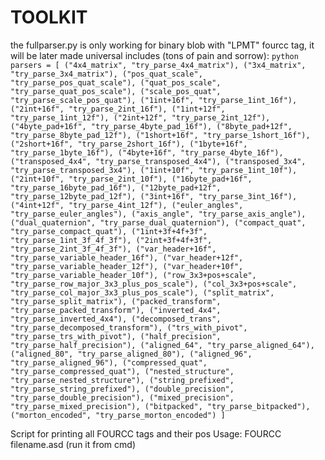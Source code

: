 # TOOLKIT

the fullparser.py is only working for binary blob with "LPMT" fourcc tag, it will be later made universal
includes (tons of pain and sorrow):
```python parsers = [ ("4x4_matrix", "try_parse_4x4_matrix"), ("3x4_matrix", "try_parse_3x4_matrix"), ("pos_quat_scale", "try_parse_pos_quat_scale"), ("quat_pos_scale", "try_parse_quat_pos_scale"), ("scale_pos_quat", "try_parse_scale_pos_quat"), ("1int+16f", "try_parse_1int_16f"), ("2int+16f", "try_parse_2int_16f"), ("1int+12f", "try_parse_1int_12f"), ("2int+12f", "try_parse_2int_12f"), ("4byte_pad+16f", "try_parse_4byte_pad_16f"), ("8byte_pad+12f", "try_parse_8byte_pad_12f"), ("1short+16f", "try_parse_1short_16f"), ("2short+16f", "try_parse_2short_16f"), ("1byte+16f", "try_parse_1byte_16f"), ("4byte+16f", "try_parse_4byte_16f"), ("transposed_4x4", "try_parse_transposed_4x4"), ("transposed_3x4", "try_parse_transposed_3x4"), ("1int+10f", "try_parse_1int_10f"), ("2int+10f", "try_parse_2int_10f"), ("16byte_pad+16f", "try_parse_16byte_pad_16f"), ("12byte_pad+12f", "try_parse_12byte_pad_12f"), ("3int+16f", "try_parse_3int_16f"), ("4int+12f", "try_parse_4int_12f"), ("euler_angles", "try_parse_euler_angles"), ("axis_angle", "try_parse_axis_angle"), ("dual_quaternion", "try_parse_dual_quaternion"), ("compact_quat", "try_parse_compact_quat"), ("1int+3f+4f+3f", "try_parse_1int_3f_4f_3f"), ("2int+3f+4f+3f", "try_parse_2int_3f_4f_3f"), ("var_header+16f", "try_parse_variable_header_16f"), ("var_header+12f", "try_parse_variable_header_12f"), ("var_header+10f", "try_parse_variable_header_10f"), ("row_3x3+pos+scale", "try_parse_row_major_3x3_plus_pos_scale"), ("col_3x3+pos+scale", "try_parse_col_major_3x3_plus_pos_scale"), ("split_matrix", "try_parse_split_matrix"), ("packed_transform", "try_parse_packed_transform"), ("inverted_4x4", "try_parse_inverted_4x4"), ("decomposed_trans", "try_parse_decomposed_transform"), ("trs_with_pivot", "try_parse_trs_with_pivot"), ("half_precision", "try_parse_half_precision"), ("aligned_64", "try_parse_aligned_64"), ("aligned_80", "try_parse_aligned_80"), ("aligned_96", "try_parse_aligned_96"), ("compressed_quat", "try_parse_compressed_quat"), ("nested_structure", "try_parse_nested_structure"), ("string_prefixed", "try_parse_string_prefixed"), ("double_precision", "try_parse_double_precision"), ("mixed_precision", "try_parse_mixed_precision"), ("bitpacked", "try_parse_bitpacked"), ("morton_encoded", "try_parse_morton_encoded") ] ```

Script for printing all FOURCC tags and their pos
Usage: FOURCC filename.asd (run it from cmd)